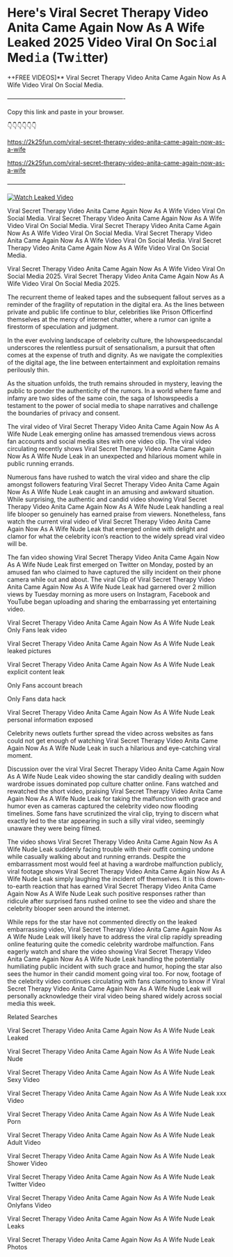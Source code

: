 # Here's Viral Secret Therapy Video Anita Came Again Now As A Wife Leaked 2025 Video Viral On Soc𝚒al Med𝚒a (Tw𝚒tter)

++FREE VIDEOS]** Viral Secret Therapy Video Anita Came Again Now As A Wife Video Viral On Social Media.

———————————————————-

Copy this link and paste in your browser.

👇👇👇👇👇👇

https://2k25fun.com/viral-secret-therapy-video-anita-came-again-now-as-a-wife

https://2k25fun.com/viral-secret-therapy-video-anita-came-again-now-as-a-wife

———————————————————-

[![Watch Leaked Video](https://miro.medium.com/v2/resize:fit:828/format:webp/1*cilzJN44JGOrTw9NJCrNHA.gif "Watch Leaked Video")](https://2k25fun.com/viral-secret-therapy-video-anita-came-again-now-as-a-wife)

Viral Secret Therapy Video Anita Came Again Now As A Wife Video Viral On Social Media. Viral Secret Therapy Video Anita Came Again Now As A Wife Video Viral On Social Media. Viral Secret Therapy Video Anita Came Again Now As A Wife Video Viral On Social Media. Viral Secret Therapy Video Anita Came Again Now As A Wife Video Viral On Social Media. Viral Secret Therapy Video Anita Came Again Now As A Wife Video Viral On Social Media.

Viral Secret Therapy Video Anita Came Again Now As A Wife Video Viral On Social Media 2025. Viral Secret Therapy Video Anita Came Again Now As A Wife Video Viral On Social Media 2025.

The recurrent theme of leaked tapes and the subsequent fallout serves as a reminder of the fragility of reputation in the digital era. As the lines between private and public life continue to blur, celebrities like Prison Officerfind themselves at the mercy of internet chatter, where a rumor can ignite a firestorm of speculation and judgment.

In the ever evolving landscape of celebrity culture, the Ishowspeedscandal underscores the relentless pursuit of sensationalism, a pursuit that often comes at the expense of truth and dignity. As we navigate the complexities of the digital age, the line between entertainment and exploitation remains perilously thin.

As the situation unfolds, the truth remains shrouded in mystery, leaving the public to ponder the authenticity of the rumors. In a world where fame and infamy are two sides of the same coin, the saga of Ishowspeedis a testament to the power of social media to shape narratives and challenge the boundaries of privacy and consent.

The viral video of Viral Secret Therapy Video Anita Came Again Now As A Wife Nude Leak emerging online has amassed tremendous views across fan accounts and social media sites with one video clip. The viral video circulating recently shows Viral Secret Therapy Video Anita Came Again Now As A Wife Nude Leak in an unexpected and hilarious moment while in public running errands.

Numerous fans have rushed to watch the viral video and share the clip amongst followers featuring Viral Secret Therapy Video Anita Came Again Now As A Wife Nude Leak caught in an amusing and awkward situation. While surprising, the authentic and candid video showing Viral Secret Therapy Video Anita Came Again Now As A Wife Nude Leak handling a real life blooper so genuinely has earned praise from viewers. Nonetheless, fans watch the current viral video of Viral Secret Therapy Video Anita Came Again Now As A Wife Nude Leak that emerged online with delight and clamor for what the celebrity icon’s reaction to the widely spread viral video will be.

The fan video showing Viral Secret Therapy Video Anita Came Again Now As A Wife Nude Leak first emerged on Twitter on Monday, posted by an amused fan who claimed to have captured the silly incident on their phone camera while out and about. The viral Clip of Viral Secret Therapy Video Anita Came Again Now As A Wife Nude Leak had garnered over 2 million views by Tuesday morning as more users on Instagram, Facebook and YouTube began uploading and sharing the embarrassing yet entertaining video.

Viral Secret Therapy Video Anita Came Again Now As A Wife Nude Leak Only Fans leak video

Viral Secret Therapy Video Anita Came Again Now As A Wife Nude Leak leaked pictures

Viral Secret Therapy Video Anita Came Again Now As A Wife Nude Leak explicit content leak

Only Fans account breach

Only Fans data hack

Viral Secret Therapy Video Anita Came Again Now As A Wife Nude Leak personal information exposed

Celebrity news outlets further spread the video across websites as fans could not get enough of watching Viral Secret Therapy Video Anita Came Again Now As A Wife Nude Leak in such a hilarious and eye-catching viral moment.

Discussion over the viral Viral Secret Therapy Video Anita Came Again Now As A Wife Nude Leak video showing the star candidly dealing with sudden wardrobe issues dominated pop culture chatter online. Fans watched and rewatched the short video, praising Viral Secret Therapy Video Anita Came Again Now As A Wife Nude Leak for taking the malfunction with grace and humor even as cameras captured the celebrity video now flooding timelines. Some fans have scrutinized the viral clip, trying to discern what exactly led to the star appearing in such a silly viral video, seemingly unaware they were being filmed.

The video shows Viral Secret Therapy Video Anita Came Again Now As A Wife Nude Leak suddenly facing trouble with their outfit coming undone while casually walking about and running errands. Despite the embarrassment most would feel at having a wardrobe malfunction publicly, viral footage shows Viral Secret Therapy Video Anita Came Again Now As A Wife Nude Leak simply laughing the incident off themselves. It is this down-to-earth reaction that has earned Viral Secret Therapy Video Anita Came Again Now As A Wife Nude Leak such positive responses rather than ridicule after surprised fans rushed online to see the video and share the celebrity blooper seen around the internet.

While reps for the star have not commented directly on the leaked embarrassing video, Viral Secret Therapy Video Anita Came Again Now As A Wife Nude Leak will likely have to address the viral clip rapidly spreading online featuring quite the comedic celebrity wardrobe malfunction. Fans eagerly watch and share the video showing Viral Secret Therapy Video Anita Came Again Now As A Wife Nude Leak handling the potentially humiliating public incident with such grace and humor, hoping the star also sees the humor in their candid moment going viral too. For now, footage of the celebrity video continues circulating with fans clamoring to know if Viral Secret Therapy Video Anita Came Again Now As A Wife Nude Leak will personally acknowledge their viral video being shared widely across social media this week.

Related Searches

Viral Secret Therapy Video Anita Came Again Now As A Wife Nude Leak Leaked

Viral Secret Therapy Video Anita Came Again Now As A Wife Nude Leak Nude

Viral Secret Therapy Video Anita Came Again Now As A Wife Nude Leak Sexy Video

Viral Secret Therapy Video Anita Came Again Now As A Wife Nude Leak xxx Video

Viral Secret Therapy Video Anita Came Again Now As A Wife Nude Leak Porn

Viral Secret Therapy Video Anita Came Again Now As A Wife Nude Leak Adult Video

Viral Secret Therapy Video Anita Came Again Now As A Wife Nude Leak Shower Video

Viral Secret Therapy Video Anita Came Again Now As A Wife Nude Leak Twitter Video

Viral Secret Therapy Video Anita Came Again Now As A Wife Nude Leak Onlyfans Video

Viral Secret Therapy Video Anita Came Again Now As A Wife Nude Leak Leaks

Viral Secret Therapy Video Anita Came Again Now As A Wife Nude Leak Photos